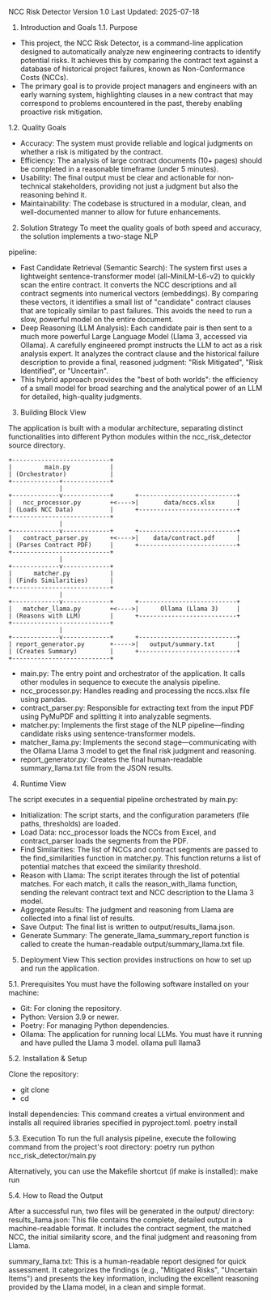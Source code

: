 NCC Risk Detector
Version 1.0
Last Updated: 2025-07-18


1. Introduction and Goals
1.1. Purpose
- This project, the NCC Risk Detector, is a command-line application designed to automatically analyze new engineering contracts to identify potential risks. It achieves this by comparing the contract text against a database of historical project failures, known as Non-Conformance Costs (NCCs).
- The primary goal is to provide project managers and engineers with an early warning system, highlighting clauses in a new contract that may correspond to problems encountered in the past, thereby enabling proactive risk mitigation.

1.2. Quality Goals

- Accuracy: The system must provide reliable and logical judgments on whether a risk is mitigated by the contract.
- Efficiency: The analysis of large contract documents (10+ pages) should be completed in a reasonable timeframe (under 5 minutes).
- Usability: The final output must be clear and actionable for non-technical stakeholders, providing not just a judgment but also the reasoning behind it.
- Maintainability: The codebase is structured in a modular, clean, and well-documented manner to allow for future enhancements.

2. Solution Strategy
To meet the quality goals of both speed and accuracy, the solution implements a two-stage NLP 

pipeline:
- Fast Candidate Retrieval (Semantic Search): The system first uses a lightweight sentence-transformer model (all-MiniLM-L6-v2) to quickly scan the entire contract. It converts the NCC descriptions and all contract segments into numerical vectors (embeddings). By comparing these vectors, it identifies a small list of "candidate" contract clauses that are topically similar to past failures. This avoids the need to run a slow, powerful model on the entire document.
- Deep Reasoning (LLM Analysis): Each candidate pair is then sent to a much more powerful Large Language Model (Llama 3, accessed via Ollama). A carefully engineered prompt instructs the LLM to act as a risk analysis expert. It analyzes the contract clause and the historical failure description to provide a final, reasoned judgment: "Risk Mitigated", "Risk Identified", or "Uncertain".
- This hybrid approach provides the "best of both worlds": the efficiency of a small model for broad searching and the analytical power of an LLM for detailed, high-quality judgments.

3. Building Block View

The application is built with a modular architecture, separating distinct functionalities into 
different Python modules within the ncc_risk_detector source directory.

```
+---------------------------+
|         main.py           |
| (Orchestrator)            |
+-------------+-------------+
              |
+-------------v-------------+      +---------------------------+
|   ncc_processor.py        +<---->|       data/nccs.xlsx      |
| (Loads NCC Data)          |      +---------------------------+
+---------------------------+
              |
+-------------v-------------+      +---------------------------+
|   contract_parser.py      +<---->|    data/contract.pdf      |
| (Parses Contract PDF)     |      +---------------------------+
+---------------------------+
              |
+-------------v-------------+
|      matcher.py           |
| (Finds Similarities)      |
+---------------------------+
              |
+-------------v-------------+      +---------------------------+
|   matcher_llama.py        +<---->|      Ollama (Llama 3)     |
| (Reasons with LLM)        |      +---------------------------+
+---------------------------+
              |
+-------------v-------------+      +---------------------------+
| report_generator.py       +----->|   output/summary.txt      |
| (Creates Summary)         |      +---------------------------+
+---------------------------+
```


- main.py: The entry point and orchestrator of the application. It calls other modules in sequence to execute the analysis pipeline.
- ncc_processor.py: Handles reading and processing the nccs.xlsx file using pandas.
- contract_parser.py: Responsible for extracting text from the input PDF using PyMuPDF and splitting it into analyzable segments.
- matcher.py: Implements the first stage of the NLP pipeline—finding candidate risks using sentence-transformer models.
- matcher_llama.py: Implements the second stage—communicating with the Ollama Llama 3 model to get the final risk judgment and reasoning.
- report_generator.py: Creates the final human-readable summary_llama.txt file from the JSON results.

4. Runtime View

The script executes in a sequential pipeline orchestrated by main.py:
- Initialization: The script starts, and the configuration parameters (file paths, thresholds) are loaded.
- Load Data: ncc_processor loads the NCCs from Excel, and contract_parser loads the segments from the PDF.
- Find Similarities: The list of NCCs and contract segments are passed to the find_similarities function in matcher.py. This function returns a list of potential matches that exceed the similarity threshold.
- Reason with Llama: The script iterates through the list of potential matches. For each match, it calls the reason_with_llama function, sending the relevant contract text and NCC description to the Llama 3 model.
- Aggregate Results: The judgment and reasoning from Llama are collected into a final list of results.
- Save Output: The final list is written to output/results_llama.json.
- Generate Summary: The generate_llama_summary_report function is called to create the human-readable output/summary_llama.txt file.

5. Deployment View
This section provides instructions on how to set up and run the application.

5.1. Prerequisites
You must have the following software installed on your machine:

- Git: For cloning the repository.
- Python: Version 3.9 or newer.
- Poetry: For managing Python dependencies.
- Ollama: The application for running local LLMs. You must have it running and have pulled the Llama 3 model.
  ollama pull llama3


5.2. Installation & Setup

Clone the repository:

- git clone <your-repo-url>
- cd <your-repo-name>

Install dependencies:
This command creates a virtual environment and installs all required libraries specified in pyproject.toml.
poetry install

5.3. Execution
To run the full analysis pipeline, execute the following command from the project's root directory:
poetry run python ncc_risk_detector/main.py

Alternatively, you can use the Makefile shortcut (if make is installed):
make run

5.4. How to Read the Output

After a successful run, two files will be generated in the output/ directory:
results_llama.json: This file contains the complete, detailed output in a machine-readable format. It includes the contract segment, the matched NCC, the initial similarity score, and the final judgment and reasoning from Llama.

summary_llama.txt: This is a human-readable report designed for quick assessment. It categorizes the findings (e.g., "Mitigated Risks", "Uncertain Items") and presents the key information, including the excellent reasoning provided by the Llama model, in a clean and simple format.
